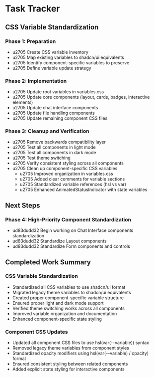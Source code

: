 # Task Tracker

## CSS Variable Standardization

### Phase 1: Preparation
- u2705 Create CSS variable inventory
- u2705 Map existing variables to shadcn/ui equivalents
- u2705 Identify component-specific variables to preserve
- u2705 Define variable update strategy

### Phase 2: Implementation
- u2705 Update root variables in variables.css
- u2705 Update core components (layout, cards, badges, interactive elements)
- u2705 Update chat interface components
- u2705 Update file handling components
- u2705 Update remaining component CSS files

### Phase 3: Cleanup and Verification
- u2705 Remove backwards compatibility layer
- u2705 Test all components in light mode
- u2705 Test all components in dark mode
- u2705 Test theme switching
- u2705 Verify consistent styling across all components
- u2705 Clean up component-specific CSS variables
  - u2705 Improved organization in variables.css
  - u2705 Added clear comments for variable sections
  - u2705 Standardized variable references (hsl vs var)
  - u2705 Enhanced AnimatedStatusIndicator with state variables

## Next Steps

### Phase 4: High-Priority Component Standardization
- ud83dudd32 Begin working on Chat Interface components standardization
- ud83dudd32 Standardize Layout components
- ud83dudd32 Standardize Form components and controls

## Completed Work Summary

### CSS Variable Standardization
- Standardized all CSS variables to use shadcn/ui format
- Migrated legacy theme variables to shadcn/ui equivalents
- Created proper component-specific variable structure
- Ensured proper light and dark mode support
- Verified theme switching works across all components
- Improved variable organization and documentation
- Enhanced component-specific state styling

### Component CSS Updates
- Updated all component CSS files to use hsl(var(--variable)) syntax
- Removed legacy theme variables from component styles
- Standardized opacity modifiers using hsl(var(--variable) / opacity) format
- Ensured consistent styling between related components
- Added explicit state styling for interactive components